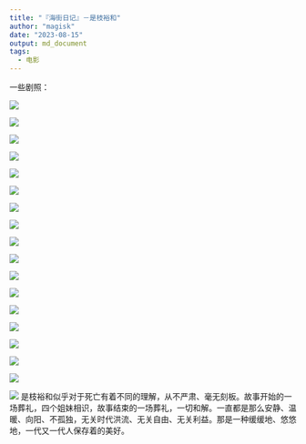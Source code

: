 ```yaml
---
title: "『海街日记』－是枝裕和"
author: "magisk"
date: "2023-08-15"
output: md_document
tags: 
  - 电影
---
```


<!--more-->

一些剧照：

![](/images/海街日记－是枝裕和/Snipaste_2023-08-14_20-08-26.png)

![](/images/海街日记－是枝裕和/Snipaste_2023-08-14_20-10-45.png)

![](/images/海街日记－是枝裕和/Snipaste_2023-08-14_20-22-32.png)

![](/images/海街日记－是枝裕和/Snipaste_2023-08-14_20-23-04.png)

![](/images/海街日记－是枝裕和/Snipaste_2023-08-14_20-29-19.png)

![](/images/海街日记－是枝裕和/Snipaste_2023-08-14_20-32-23.png)

![](/images/海街日记－是枝裕和/Snipaste_2023-08-14_20-33-56.png)

![](/images/海街日记－是枝裕和/Snipaste_2023-08-14_20-38-35.png)

![](/images/海街日记－是枝裕和/Snipaste_2023-08-14_20-38-45.png)

![](/images/海街日记－是枝裕和/Snipaste_2023-08-14_20-47-52.png)

![](/images/海街日记－是枝裕和/Snipaste_2023-08-14_20-57-10.png)

![](/images/海街日记－是枝裕和/Snipaste_2023-08-14_21-11-11.png)

![](/images/海街日记－是枝裕和/Snipaste_2023-08-14_21-12-40.png)

![](/images/海街日记－是枝裕和/Snipaste_2023-08-14_21-30-54.png)

![](/images/海街日记－是枝裕和/Snipaste_2023-08-14_21-40-27.png)

![](/images/海街日记－是枝裕和/Snipaste_2023-08-14_21-48-34.png)

![](/images/海街日记－是枝裕和/Snipaste_2023-08-14_21-55-30.png)

![](/images/海街日记－是枝裕和/Snipaste_2023-08-14_21-56-53.png) 是枝裕和似乎对于死亡有着不同的理解，从不严肃、毫无刻板。故事开始的一场葬礼，四个姐妹相识，故事结束的一场葬礼，一切和解。一直都是那么安静、温暖、向阳、不孤独，无关时代洪流、无关自由、无关利益。那是一种缓缓地、悠悠地，一代又一代人保存着的美好。
